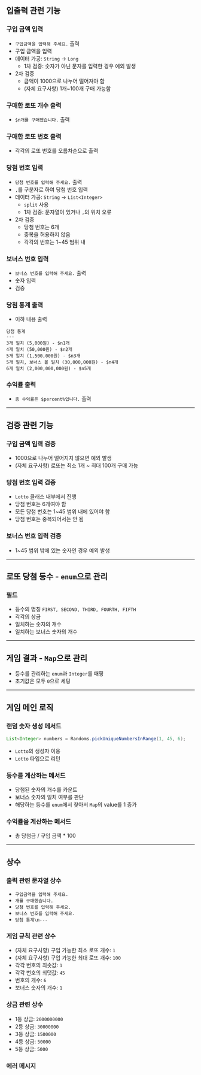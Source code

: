 ## 입출력 관련 기능
### 구입 금액 입력
* `구입금액을 입력해 주세요.` 출력
* 구입 금액을 입력
* 데이터 가공: `String` -> `Long`
  * 1차 검증: 숫자가 아닌 문자를 입력한 경우 예외 발생
* 2차 검증
  * 금액이 1000으로 나누어 떨어져야 함
  * (자체 요구사항) 1개~100개 구매 가능함

### 구매한 로또 개수 출력
* `$n개를 구매했습니다.` 출력

### 구매한 로또 번호 출력
* 각각의 로또 번호를 오름차순으로 출력

### 당첨 번호 입력
* `당첨 번호를 입력해 주세요.` 출력
* `,`를 구분자로 하여 당첨 번호 입력
* 데이터 가공: `String` -> `List<Integer>`
  * `split` 사용
  * 1차 검증: 문자열이 있거나 `,`의 위치 오류
* 2차 검증
  * 당첨 번호는 6개
  * 중복을 허용하지 않음
  * 각각의 번호는 1~45 범위 내

### 보너스 번호 입력
* `보너스 번호를 입력해 주세요.` 출력
* 숫자 입력
* 검증

### 당첨 통계 출력
* 이하 내용 출력
```
당첨 통계
---
3개 일치 (5,000원) - $n1개
4개 일치 (50,000원) - $n2개
5개 일치 (1,500,000원) - $n3개
5개 일치, 보너스 볼 일치 (30,000,000원) - $n4개
6개 일치 (2,000,000,000원) - $n5개
```

### 수익률 출력
* `총 수익률은 $percent%입니다.` 출력

---------------------------
## 검증 관련 기능
### 구입 금액 입력 검증
* 1000으로 나누어 떨어지지 않으면 예외 발생
* (자체 요구사항) 로또는 최소 1개 ~ 최대 100개 구매 가능

### 당첨 번호 입력 검증
* `Lotto` 클래스 내부에서 진행
* 당첨 번호는 6개여야 함
* 모든 당첨 번호는 1~45 범위 내에 있어야 함
* 당첨 번호는 중복되어서는 안 됨

### 보너스 번호 입력 검증
* 1~45 범위 밖에 있는 숫자인 경우 예외 발생

---------------------------
## 로또 당첨 등수 - `enum`으로 관리
### 필드
* 등수의 명칭 `FIRST, SECOND, THIRD, FOURTH, FIFTH`
* 각각의 상금
* 일치하는 숫자의 개수
* 일치하는 보너스 숫자의 개수

---------------------------
## 게임 결과 - `Map`으로 관리
* 등수를 관리하는 `enum`과 `Integer`를 매핑
* 초기값은 모두 `0`으로 세팅

---------------------------
## 게임 메인 로직
### 랜덤 숫자 생성 메서드
``` java
List<Integer> numbers = Randoms.pickUniqueNumbersInRange(1, 45, 6); 
```
* `Lotto`의 생성자 이용
* `Lotto` 타입으로 리턴

### 등수를 계산하는 메서드
* 당첨된 숫자의 개수를 카운트
* 보너스 숫자의 일치 여부를 판단
* 해당하는 등수를 `enum`에서 찾아서 `Map`의 value를 1 증가

### 수익률을 계산하는 메서드
* 총 당첨금 / 구입 금액 * 100

---------------------------
## 상수
### 출력 관련 문자열 상수
* `구입금액을 입력해 주세요.`
* `개를 구매했습니다.`
* `당첨 번호를 입력해 주세요.`
* `보너스 번호를 입력해 주세요.`
* `당첨 통계\n---`

### 게임 규칙 관련 상수
* (자체 요구사항) 구입 가능한 최소 로또 개수: `1`
* (자체 요구사항) 구입 가능한 최대 로또 개수: `100`
* 각각 번호의 최솟값: `1`
* 각각 번호의 최댓값: `45`
* 번호의 개수: `6`
* 보너스 숫자의 개수: `1`

### 상금 관련 상수
* 1등 상금: `2000000000`
* 2등 상금: `30000000`
* 3등 상금: `1500000`
* 4등 상금: `50000`
* 5등 상금: `5000`

### 에러 메시지